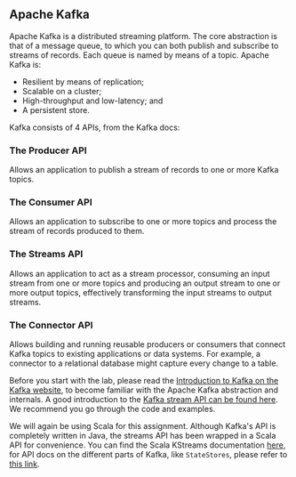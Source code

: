 ## Apache Kafka

Apache Kafka is a distributed streaming platform. The core abstraction is that
of a message queue, to which you can both publish and subscribe to streams of
records. Each queue is named by means of a topic. Apache Kafka is:

- Resilient by means of replication;
- Scalable on a cluster;
- High-throughput and low-latency; and
- A persistent store.

Kafka consists of 4 APIs, from the Kafka docs:

### The Producer API
Allows an application to publish a stream of records to one or more Kafka
topics.

### The Consumer API
Allows an application to subscribe to one or more topics and process the
stream of records produced to them.

### The Streams API
Allows an application to act as a stream processor, consuming an input
stream from one or more topics and producing an output stream to one or
more output topics, effectively transforming the input streams to output
streams.

### The Connector API
Allows building and running reusable producers or consumers that connect
Kafka topics to existing applications or data systems. For example, a
connector to a relational database might capture every change to a table.

Before you start with the lab, please read the [Introduction to Kafka on the Kafka
website](https://kafka.apache.org/intro), to become familiar with the Apache
Kafka abstraction and internals. A good introduction to the [Kafka stream API can be found
here](https://docs.confluent.io/current/streams/quickstart.html). We recommend
you go through the code and examples.

We will again be using Scala for this assignment. Although Kafka's API is
completely written in Java, the streams API has been wrapped in a Scala API for
convenience. You can find the Scala KStreams documentation
[here](https://developer.lightbend.com/docs/api/kafka-streams-scala/0.2.1/com/lightbend/kafka/scala/streams/KStreamS.html),
for API docs on the different parts of Kafka, like `StateStores`, please refer
to [this link](https://kafka.apache.org/23/javadoc/overview-summary.html).

